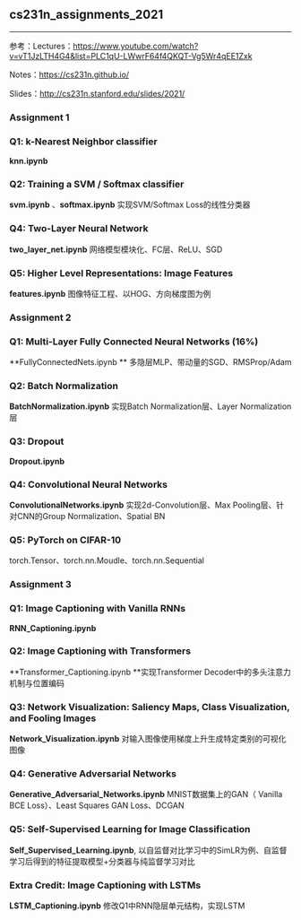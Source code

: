 ## cs231n_assignments_2021

---

参考：Lectures：https://www.youtube.com/watch?v=vT1JzLTH4G4&list=PLC1qU-LWwrF64f4QKQT-Vg5Wr4qEE1Zxk

Notes：https://cs231n.github.io/

Slides：http://cs231n.stanford.edu/slides/2021/

### Assignment 1

### Q1: k-Nearest Neighbor classifier

**knn.ipynb** 

### Q2: Training a SVM / Softmax classifier

**svm.ipynb** 、**softmax.ipynb** 实现SVM/Softmax Loss的线性分类器

### Q4: Two-Layer Neural Network

**two_layer_net.ipynb** 网络模型模块化、FC层、ReLU、SGD

### Q5: Higher Level Representations: Image Features

**features.ipynb** 图像特征工程、以HOG、方向梯度图为例

### Assignment 2

### Q1: Multi-Layer Fully Connected Neural Networks (16%)

**FullyConnectedNets.ipynb ** 多隐层MLP、带动量的SGD、RMSProp/Adam

### Q2: Batch Normalization

**BatchNormalization.ipynb** 实现Batch Normalization层、Layer Normalization层

### Q3: Dropout 

**Dropout.ipynb**

### Q4: Convolutional Neural Networks

**ConvolutionalNetworks.ipynb** 实现2d-Convolution层、Max Pooling层、针对CNN的Group Normalization、Spatial BN

### Q5: PyTorch on CIFAR-10

torch.Tensor、torch.nn.Moudle、torch.nn.Sequential

### Assignment 3

### Q1: Image Captioning with Vanilla RNNs 

**RNN_Captioning.ipynb**

### Q2: Image Captioning with Transformers 

**Transformer_Captioning.ipynb **实现Transformer Decoder中的多头注意力机制与位置编码

### Q3: Network Visualization: Saliency Maps, Class Visualization, and Fooling Images 

**Network_Visualization.ipynb** 对输入图像使用梯度上升生成特定类别的可视化图像

### Q4: Generative Adversarial Networks 

**Generative_Adversarial_Networks.ipynb** MNIST数据集上的GAN（ Vanilla BCE Loss）、Least Squares GAN Loss、DCGAN

### Q5: Self-Supervised Learning for Image Classification

**Self_Supervised_Learning.ipynb**, 以自监督对比学习中的SimLR为例、自监督学习后得到的特征提取模型+分类器与纯监督学习对比

### Extra Credit: Image Captioning with LSTMs 

**LSTM_Captioning.ipynb** 修改Q1中RNN隐层单元结构，实现LSTM